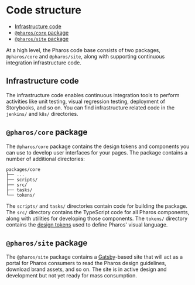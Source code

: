 # Code structure

<!-- toc -->

- [Infrastructure code](#infrastructure-code)
- [`@pharos/core` package](#pharoscore-package)
- [`@pharos/site` package](#pharossite-package)

<!-- tocstop -->

At a high level, the Pharos code base consists of two packages, `@pharos/core` and `@pharos/site`, along with supporting continuous integration infrastructure code.

## Infrastructure code

The infrastructure code enables continuous integration tools to perform activities like unit testing, visual regression testing, deployment of Storybooks, and so on. You can find infrastructure related code in the `jenkins/` and `k8s/` directories.

## `@pharos/core` package

The `@pharos/core` package contains the design tokens and components you can use to develop user interfaces for your pages. The package contains a number of additional directories:

```
packages/core
├── ...
├── scripts/
├── src/
├── tasks/
└── tokens/
```

The `scripts/` and `tasks/` directories contain code for building the package. The `src/` directory contains the TypeScript code for all Pharos components, along with utilities for developing those components. The `tokens/` directory contains the [design tokens](./design-tokens.md) used to define Pharos' visual language.

## `@pharos/site` package

The `@pharos/site` package contains a [Gatsby](https://www.gatsbyjs.org/)-based site that will act as a portal for Pharos consumers to read the Pharos design guidelines, download brand assets, and so on. The site is in active design and development but not yet ready for mass consumption.
